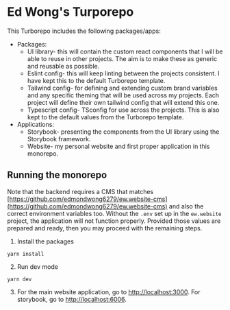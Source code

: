# Ed Wong's Turporepo

This Turborepo includes the following packages/apps:

- Packages:
  - UI library- this will contain the custom react components that I will be able to reuse in other projects. The aim is to make these as generic and reusable as possible.
  - Eslint config- this will keep linting between the projects consistent. I have kept this to the default Turborepo template.
  - Tailwind config- for defining and extending custom brand variables and any specific theming that will be used across my projects. Each project will define their own tailwind config that will extend this one.
  - Typescript config- TSconfig for use across the projects. This is also kept to the default values from the Turborepo template.
- Applications:
  - Storybook- presenting the components from the UI library using the Storybook framework.
  - Website- my personal website and first proper application in this monorepo.

## Running the monorepo

Note that the backend requires a CMS that matches [https://github.com/edmondwong6279/ew.website-cms](https://github.com/edmondwong6279/ew.website-cms) and also the correct environment variables too. Without the `.env` set up in the `ew.website` project, the application will not function properly. Provided those values are prepared and ready, then you may proceed with the remaining steps.

1. Install the packages

```
yarn install
```

2. Run dev mode

```
yarn dev
```

3. For the main website application, go to [http://localhost:3000](http://localhost:3000). For storybook, go to [http://localhost:6006](http://localhost:6006).
